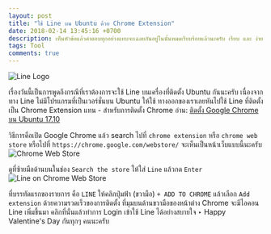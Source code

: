 ```yaml
---
layout: post
title: "ใช้ Line บน Ubuntu ด้วย Chrome Extension"
date: 2018-02-14 13:45:16 +0700
description: เห็นหัวข้อแล้วคำตอบทุกอย่างแทบจะเฉลยกันอยู่ในนั้นหมดเรียบร้อยแล้วนะครับ เรียบ และ ง่าย ได้ใจความ สำหรับคนที่เข้าใจก็ขอให้สุขสันต์รับวันวาเลนไทน์ไม่ต้องอ่านต่อแล้วนะครับ แต่ถ้าใครต้องการรายละเอียดเพิ่มก็อ่านต่อได้ครับ ~ 1 นาที
tags: Tool
comments: true
---
```

![Line Logo](/assets/img/authors/reallife/2018-02-14/line-logo_200x200.png)

เรื่องวันนี้เป็นการพูดถึงกรณีที่เราต้องการจะใช้ Line บนเครื่องที่ติดตั้ง Ubuntu กันนะครับ เนื่องจากทาง Line ไม่มีโปรแกรมที่เป็นเวอร์ชั่นบน Ubuntu ให้ใช้ ทางออกของเราเลยหันไปใช้ Line ที่ติดตั้งเป็น Chrome Extension แทน - สำหรับการติดตั้ง Chrome อ่าน: [ติดตั้ง Google Chrome บน Ubuntu 17.10](http://www.sdee.co/developer/2018/01/10/install-google-chrome-ubuntu-1710/)

วิธีการคือเปิด Google Chrome แล้ว search ไปที่ `chrome extension` หรือ `chrome web store` หรือไปที่ `https://chrome.google.com/webstore/` จะเห็นเป็นหน้าเว็บแบบนี้นะครับ
![Chrome Web Store](/assets/img/authors/reallife/2018-02-14/Chrome-Web-Store.png)

ดูที่ซ้ายมือด้านบนในช่อง `Search the store` ให้ใส่ `Line` แล้วกด `Enter`
![Line on Chrome Web Store](/assets/img/authors/reallife/2018-02-14/Line-in-Chrome-Web-Store.png)

ที่บรรทัดแรกของรายการ คือ `LINE` ให้คลิกปุ่มฟ้า (ขวามือ) `+ ADD TO CHROME` แล้วเลือก `Add extension` ด้วยความรวดเร็วของการติดตั้ง ที่มุมบนด้านขวามือของหน้าต่าง Chrome จะมีไอคอน Line เพิ่มขึ้นมา คลิกที่นั่นแล้วทำการ Login เข้าใช้ Line ได้อย่างสบายใจ ‣ Happy Valentine's Day กันทุกๆ คนนะครับ
